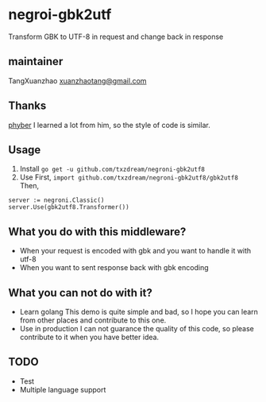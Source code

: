 # negroi-gbk2utf
Transform GBK to UTF-8 in request and change back in response
## maintainer
TangXuanzhao xuanzhaotang@gmail.com
## Thanks
[phyber](https://github.com/phyber/negroni-gzip)
I learned a lot from him, so the style of code is similar.
## Usage
1. Install
`go get -u github.com/txzdream/negroni-gbk2utf8`
2. Use
First,
`import github.com/txzdream/negroni-gbk2utf8/gbk2utf8`
Then,
```
server := negroni.Classic()
server.Use(gbk2utf8.Transformer())
```
## What you do with this middleware?
- When your request is encoded with gbk and you want to handle it with utf-8
- When you want to sent response back with gbk encoding
## What you can not do with it?
- Learn golang
This demo is quite simple and bad, so I hope you can learn from other places and contribute to this one.
- Use in production
I can not guarance the quality of this code, so please contribute to it when you have better idea.
## TODO
- Test
- Multiple language support

